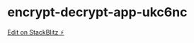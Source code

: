 # encrypt-decrypt-app-ukc6nc

[Edit on StackBlitz ⚡️](https://stackblitz.com/edit/encrypt-decrypt-app-ukc6nc)